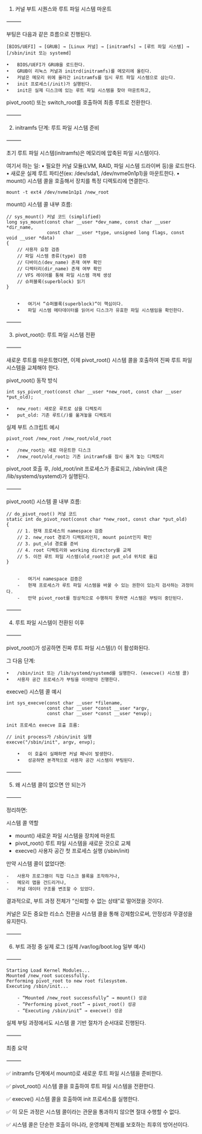 
1. 커널 부트 시퀀스와 루트 파일 시스템 마운트

⸻

부팅은 다음과 같은 흐름으로 진행된다.


```
[BIOS/UEFI] → [GRUB] → [Linux 커널] → [initramfs] → [루트 파일 시스템] → [/sbin/init 또는 systemd]
```

	•	BIOS/UEFI가 GRUB을 로드한다.
	•	GRUB이 리눅스 커널과 initrd(initramfs)를 메모리에 올린다.
	•	커널은 메모리 위에 올라간 initramfs를 임시 루트 파일 시스템으로 삼는다.
	•	init 프로세스(/init)가 실행된다.
	•	init은 실제 디스크에 있는 루트 파일 시스템을 찾아 마운트하고,
pivot_root() 또는 switch_root를 호출하여 최종 루트로 전환한다.

⸻

2. initramfs 단계: 루트 파일 시스템 준비

⸻

초기 루트 파일 시스템(initramfs)은 메모리에 압축된 파일 시스템이다.

여기서 하는 일:
	•	필요한 커널 모듈(LVM, RAID, 파일 시스템 드라이버 등)을 로드한다.
	•	새로운 실제 루트 파티션(ex: /dev/sda1, /dev/nvme0n1p1)을 마운트한다.
	•	mount() 시스템 콜을 호출해서 장치를 특정 디렉토리에 연결한다.

```
mount -t ext4 /dev/nvme1n1p1 /new_root
```

mount() 시스템 콜 내부 흐름:

```
// sys_mount() 커널 코드 (simplified)
long sys_mount(const char __user *dev_name, const char __user *dir_name,
               const char __user *type, unsigned long flags, const void __user *data)
{
    // 사용자 요청 검증
    // 파일 시스템 종류(type) 검증
    // 디바이스(dev_name) 존재 여부 확인
    // 디렉터리(dir_name) 존재 여부 확인
    // VFS 레이어를 통해 파일 시스템 객체 생성
    // 슈퍼블록(superblock) 읽기
}


	•	여기서 “슈퍼블록(superblock)“이 핵심이다.
	•	파일 시스템 메타데이터를 읽어서 디스크가 유효한 파일 시스템임을 확인한다.

```
⸻

3. pivot_root(): 루트 파일 시스템 전환

⸻

새로운 루트를 마운트했다면, 이제
pivot_root() 시스템 콜을 호출하여 진짜 루트 파일 시스템을 교체해야 한다.

pivot_root() 동작 방식

```
int sys_pivot_root(const char __user *new_root, const char __user *put_old);
```

	•	new_root: 새로운 루트로 삼을 디렉토리
	•	put_old: 기존 루트(/)를 옮겨놓을 디렉토리

실제 부트 스크립트 예시

```
pivot_root /new_root /new_root/old_root
```

	•	/new_root는 새로 마운트한 디스크
	•	/new_root/old_root는 기존 initramfs를 잠시 옮겨 놓는 디렉토리

pivot_root 호출 후,
/old_root/init 프로세스가 종료되고,
/sbin/init (혹은 /lib/systemd/systemd)가 실행된다.

⸻

pivot_root() 시스템 콜 내부 흐름:

```
// do_pivot_root() 커널 코드
static int do_pivot_root(const char *new_root, const char *put_old)
{
    // 1. 현재 프로세스의 namespace 검증
    // 2. new_root 경로가 디렉토리인지, mount point인지 확인
    // 3. put_old 경로를 준비
    // 4. root 디렉토리와 working directory를 교체
    // 5. 이전 루트 파일 시스템(old_root)은 put_old 위치로 옮김
}


	-	여기서 namespace 검증은
	-	현재 프로세스가 루트 파일 시스템을 바꿀 수 있는 권한이 있는지 검사하는 과정이다.
	-	만약 pivot_root를 정상적으로 수행하지 못하면 시스템은 부팅이 중단된다.
```
⸻

4. 루트 파일 시스템이 전환된 이후

⸻

pivot_root()가 성공하면
진짜 루트 파일 시스템(/) 이 활성화된다.

그 다음 단계:

	•	/sbin/init 또는 /lib/systemd/systemd를 실행한다. (execve() 시스템 콜)
	•	사용자 공간 프로세스가 부팅을 이어받아 진행한다.

execve() 시스템 콜 예시

```
int sys_execve(const char __user *filename,
               const char __user *const __user *argv,
               const char __user *const __user *envp);

init 프로세스 execve 호출 흐름:

// init process가 /sbin/init 실행
execve("/sbin/init", argv, envp);

	•	이 호출이 실패하면 커널 패닉이 발생한다.
	•	성공하면 본격적으로 사용자 공간 시스템이 부팅된다.
```

⸻

5. 왜 시스템 콜이 없으면 안 되는가

⸻

정리하면:

시스템 콜 역할


 - mount()	새로운 파일 시스템을 장치에 마운트
 - pivot_root()	루트 파일 시스템을 새로운 것으로 교체
 - execve()	사용자 공간 첫 프로세스 실행 (/sbin/init)

만약 시스템 콜이 없었다면:
    
    - 	사용자 프로그램이 직접 디스크 블록을 조작하거나,
	-	메모리 맵을 건드리거나,
	-	커널 데이터 구조를 변조할 수 있었다.

결과적으로, 부트 과정 전체가
“신뢰할 수 없는 상태”로 떨어졌을 것이다.

커널은 모든 중요한 리소스 전환을 시스템 콜을 통해 강제함으로써,
안정성과 무결성을 유지한다.

⸻

6. 부트 과정 중 실제 로그 (실제 /var/log/boot.log 일부 예시)

⸻


```
Starting Load Kernel Modules...
Mounted /new_root successfully.
Performing pivot_root to new root filesystem.
Executing /sbin/init...

    - “Mounted /new_root successfully” → mount() 성공
	- “Performing pivot_root” → pivot_root() 성공
	- “Executing /sbin/init” → execve() 성공
```

실제 부팅 과정에서도 시스템 콜 기반 절차가 순서대로 진행된다.

⸻

최종 요약

⸻

✅ initramfs 단계에서 mount()로 새로운 루트 파일 시스템을 준비한다.

✅ pivot_root() 시스템 콜을 호출하여 루트 파일 시스템을 전환한다.

✅ execve() 시스템 콜을 호출하여 init 프로세스를 실행한다.

✅ 이 모든 과정은 시스템 콜이라는 관문을 통과하지 않으면 절대 수행할 수 없다.

✅ 시스템 콜은 단순한 호출이 아니라,
운영체제 전체를 보호하는 최후의 방어선이다.


